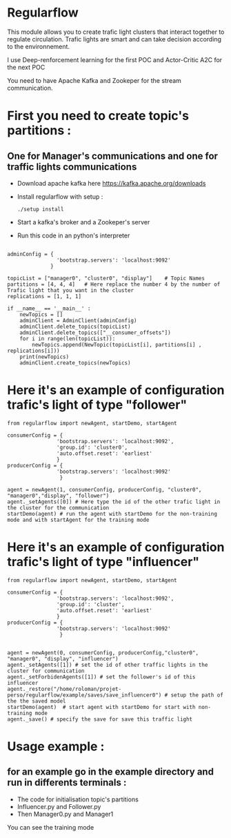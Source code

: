 Regularflow
========================================================

This module allows you to create trafic light clusters that interact together to regulate circulation.
Trafic lights are smart and can take decision according to the environnement.

I use Deep-renforcement learning for the first POC and Actor-Critic A2C for the next POC

You need to have Apache Kafka and Zookeper for the stream communication.

# First you need to create topic's partitions : 
## One for Manager's communications and one for traffic lights communications

* Download apache kafka here https://kafka.apache.org/downloads
* Install regularflow with setup :

    ```./setup install```

* Start a kafka's broker and a Zookeper's server
* Run this code in an python's interpreter

```from confluent_kafka.admin import AdminClient, NewTopic

adminConfig = {
                'bootstrap.servers': 'localhost:9092'
              }

topicList = ["manager0", "cluster0", "display"]    # Topic Names
partitions = [4, 4, 4]   # Here replace the number 4 by the number of Trafic light that you want in the cluster
replications = [1, 1, 1]

if __name__ == '__main__' :
    newTopics = []
    adminClient = AdminClient(adminConfig)
    adminClient.delete_topics(topicList)
    adminClient.delete_topics(["__consumer_offsets"])
    for i in range(len(topicList)):
        newTopics.append(NewTopic(topicList[i], partitions[i] , replications[i]))
    print(newTopics)
    adminClient.create_topics(newTopics)

```

# Here it's an example of configuration trafic's light of type "follower"

```
from regularflow import newAgent, startDemo, startAgent

consumerConfig = {
                'bootstrap.servers': 'localhost:9092',
                'group.id': 'cluster0',
                'auto.offset.reset': 'earliest'
                }
producerConfig = {
                'bootstrap.servers': 'localhost:9092'
                 }

agent = newAgent(1, consumerConfig, producerConfig, "cluster0", "manager0","display", "follower")  
agent._setAgents([0]) # Here type the id of the other trafic light in the cluster for the communication
startDemo(agent) # run the agent with startDemo for the non-training mode and with startAgent for the training mode
```
# Here it's an example of configuration trafic's light of type "influencer"

```
from regularflow import newAgent, startDemo, startAgent

consumerConfig = {
                'bootstrap.servers': 'localhost:9092',
                'group.id': 'cluster',
                'auto.offset.reset': 'earliest'
                }
producerConfig = {
                'bootstrap.servers': 'localhost:9092'
                 }


agent = newAgent(0, consumerConfig, producerConfig,"cluster0", "manager0", "display", "influencer")
agent._setAgents([1]) # set the id of other traffic lights in the cluster for communication
agent._setForbidenAgents([1]) # set the follower's id of this influencer
agent._restore("/home/roloman/projet-perso/regularflow/example/saves/save_influencer0") # setup the path of the the saved model
startDemo(agent)  # start agent with startDemo for start with non-training mode
agent._save() # specify the save for save this traffic light
```


# Usage example :

## for an example go in the example directory and run in differents terminals : 
* The code for initialisation topic's partitions
* Influencer.py and Follower.py
* Then Manager0.py and Manager1

You can see the training mode

